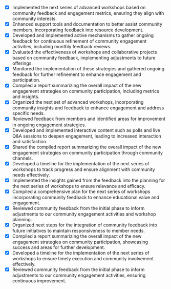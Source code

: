 - [x] Implemented the next series of advanced workshops based on community feedback and engagement metrics, ensuring they align with community interests.
- [x] Enhanced support tools and documentation to better assist community members, incorporating feedback into resource development.
- [x] Developed and implemented active mechanisms to gather ongoing feedback for continuous refinement of community engagement activities, including monthly feedback reviews.
- [x] Evaluated the effectiveness of workshops and collaborative projects based on community feedback, implementing adjustments to future offerings.
- [x] Monitored the implementation of these strategies and gathered ongoing feedback for further refinement to enhance engagement and participation.
- [x] Compiled a report summarizing the overall impact of the new engagement strategies on community participation, including metrics and insights.
- [x] Organized the next set of advanced workshops, incorporating community insights and feedback to enhance engagement and address specific needs.
- [x] Reviewed feedback from members and identified areas for improvement in ongoing engagement strategies.
- [x] Developed and implemented interactive content such as polls and live Q&A sessions to deepen engagement, leading to increased interaction and satisfaction.
- [x] Shared the compiled report summarizing the overall impact of the new engagement strategies on community participation through community channels.
- [x] Developed a timeline for the implementation of the next series of workshops to track progress and ensure alignment with community needs effectively.
- [x] Implemented the insights gained from the feedback into the planning for the next series of workshops to ensure relevance and efficacy.
- [x] Compiled a comprehensive plan for the next series of workshops incorporating community feedback to enhance educational value and engagement.
- [x] Reviewed community feedback from the initial phase to inform adjustments to our community engagement activities and workshop planning.
- [x] Organized next steps for the integration of community feedback into future initiatives to maintain responsiveness to member needs.
- [x] Compiled a report summarizing the overall impact of the new engagement strategies on community participation, showcasing success and areas for further development.
- [x] Developed a timeline for the implementation of the next series of workshops to ensure timely execution and community involvement effectively.
- [x] Reviewed community feedback from the initial phase to inform adjustments to our community engagement activities, ensuring continuous improvement.